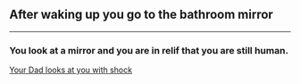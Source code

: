 ## After waking up you go to the bathroom mirror
---

### You look at a mirror and you are in relif that you are still human.

[Your Dad looks at you with shock](shock.md)

